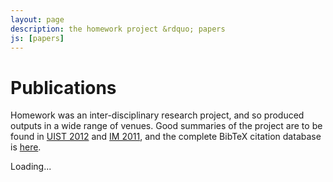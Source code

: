 ```yaml
---
layout: page
description: the homework project &rdquo; papers
js: [papers]
---
```


Publications
============

Homework was an inter-disciplinary research project, and so produced outputs in a wide range of venues. Good summaries of the project are to be found in [UIST 2012](#uist12) and [IM 2011](#im11), and the complete BibTeX citation database is [here](./homework.bib).


<div id="entries">
Loading...
</div>

<script type="text/javascript">
  $(document).ready(function () {
    papers
      .fetch("./authors.json", "./homework.json")
      .render("#entries")
  });
</script>
